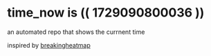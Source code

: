 # time_now is (( 1729090800036 ))

an automated repo that shows the currnent time

inspired by [breakingheatmap](https://github.com/breakingheatmap/breakingheatmap)